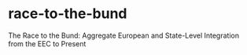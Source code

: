 # race-to-the-bund
The Race to the Bund: Aggregate European and State-Level Integration from the EEC to Present
